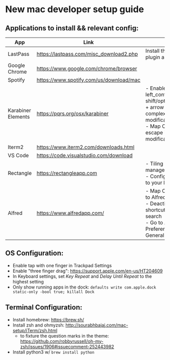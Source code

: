 # New mac developer setup guide

## Applications to install && relevant config:

| App                | Link                                    | Info                                                                                                                                                              |
|--------------------|-----------------------------------------|-------------------------------------------------------------------------------------------------------------------------------------------------------------------|
| LastPass           | https://lastpass.com/misc_download2.php | Install the chrome plugin and login                                                                                                                               |
| Google Chrome      | https://www.google.com/chrome/browser   |                                                                                                                                                                   |
| Spotify            | https://www.spotify.com/us/download/mac |                                                                                                                                                                   |
| Karabiner Elements | https://pqrs.org/osx/karabiner          | - Enable "Vi Mode, left_control + hjkl. shift/option/command + arrow working." in complex modifications <br /> - Map Caps locks to escape in simple modifications |
| Iterm2             | https://www.iterm2.com/downloads.html   |                                                                                                                                                                   |
| VS Code            | https://code.visualstudio.com/download  |                                                                                                                                                                   |
| Rectangle          | https://rectangleapp.com                | - Tiling window manager <br /> - Configure shortcuts to your liking                                                                                               |
| Alfred             | https://www.alfredapp.com/              | - Map Cmd + Space to Alfred <br />   - Deactive the shortcut for spotlight search <br />   - Go to Alfred Preferences -> General -> Hotkey                        |

## OS Configuration:

- Enable tap with one finger in Trackpad Settings
- Enable "three finger drag": https://support.apple.com/en-us/HT204609
- In Keyboard settings, set *Key Repeat* and *Delay Until Repeat* to the highest setting
- Only show running apps in the dock: `defaults write com.apple.dock static-only -bool true; killall Dock`

## Terminal Configuration:

- Install homebrew: https://brew.sh/
- Install zsh and ohmyzsh: http://sourabhbajaj.com/mac-setup/iTerm/zsh.html
  - to fixture the question marks in the theme: https://github.com/robbyrussell/oh-my-zsh/issues/1906#issuecomment-252443982
- Install python3 w/ `brew install python`


